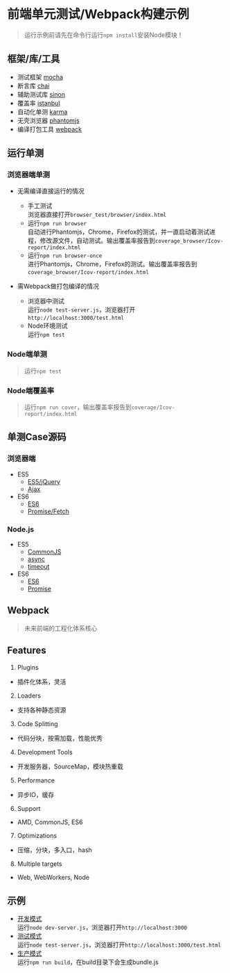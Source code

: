 # 前端单元测试/Webpack构建示例
> 运行示例前请先在命令行运行`npm install`安装Node模块！

## 框架/库/工具
- 测试框架 [mocha](https://mochajs.org/)  
- 断言库 [chai](http://chaijs.com/)  
- 辅助测试库 [sinon](http://sinonjs.org/)  
- 覆盖率 [istanbul](https://github.com/gotwarlost/istanbul)  
- 自动化单测 [karma](https://karma-runner.github.io/0.13/index.html)
- 无壳浏览器 [phantomjs](http://phantomjs.org/)  
- 编译打包工具 [webpack](https://webpack.github.io/)  

## 运行单测

### 浏览器端单测

- 无需编译直接运行的情况
  - 手工测试  
  浏览器直接打开`browser_test/browser/index.html`
  - 运行`npm run browser`  
  自动进行Phantomjs，Chrome，Firefox的测试，并一直启动着测试进程，修改源文件，自动测试。输出覆盖率报告到`coverage_browser/Icov-report/index.html`
  - 运行`npm run browser-once`  
  进行Phantomjs，Chrome，Firefox的测试。输出覆盖率报告到`coverage_browser/Icov-report/index.html`

- 需Webpack做打包编译的情况
  - 浏览器中测试  
  运行`node test-server.js`，浏览器打开`http://localhost:3000/test.html`
  - Node环境测试  
  运行`npm test`

### Node端单测
> 运行`npm test`

### Node端覆盖率
> 运行`npm run cover`，输出覆盖率报告到`coverage/Icov-report/index.html`



## 单测Case源码

### 浏览器端
- ES5
  - [ES5/jQuery](browser_test/browser/es5.jquery.spec.js)
  - [Ajax](browser_test/browser/ajax.spec.js)
- ES6
  - [ES6](test/browser/index.spec.js)
  - [Promise/Fetch](browser_test/browser/promise.fetch.spec.js)

### Node.js
- ES5
  - [CommonJS](test/node/add.spec.js)
  - [async](test/node/async.spec.js)
  - [timeout](test/node/timeout.spec.js)
- ES6
  - [ES6](test/node/add.spec-es6.js)
  - [Promise](test/node/promise.spec.js)

## Webpack
> 未来前端的工程化体系核心

## Features
1. Plugins
  - 插件化体系，灵活
2. Loaders
  - 支持各种静态资源
3. Code Splitting
  - 代码分块，按需加载，性能优秀
4. Development Tools
  - 开发服务器，SourceMap，模块热重载
5. Performance
  - 异步IO，缓存
6. Support
  - AMD, CommonJS, ES6
7. Optimizations
  - 压缩，分块，多入口，hash
8. Multiple targets
  - Web, WebWorkers, Node

## 示例
- [开发模式](webpack.config.js)  
运行`node dev-server.js`，浏览器打开`http://localhost:3000`
- [测试模式](webpack.test.config.js)  
运行`node test-server.js`，浏览器打开`http://localhost:3000/test.html`
- [生产模式](webpack.production.config.js)  
运行`npm run build`，在build目录下会生成bundle.js


